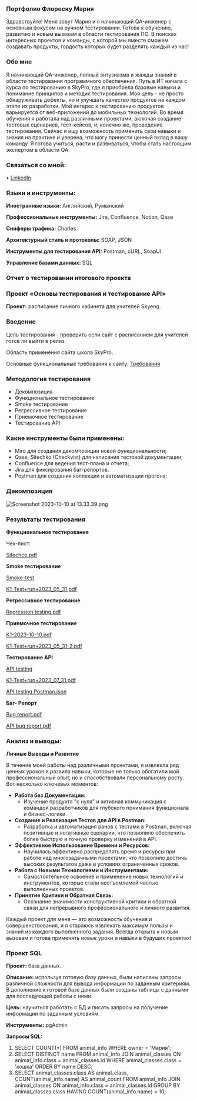 ### Портфолио Флореску Мария

Здравствуйте! Меня зовут Мария и я начинающий QA-инженер с основным фокусом на ручном тестировании. Готова к обучению, развитию и новым вызовам в области тестирования ПО. 
В поисках интересных проектов и команды, с которой мы вместе сможем создавать продукты, гордость которых будет разделять каждый из нас!

### Обо мне

Я начинающий QA-инженер, полный энтузиазма и жажды знаний в области тестирования программного обеспечения. Путь в ИТ начала с курса по тестированию в SkyPro,
где я приобрела базовые навыки и понимание принципов и методик тестирования. Моя цель - не просто обнаруживать дефекты, но и улучшать качество продуктов на каждом 
этапе их разработки. Мой интерес к тестированию продуктов варьируется от веб-приложений до мобильных технологий. Во время обучения я работала над различными проектами, 
включая создание тестовых сценариев, тест-кейсов, и, конечно же, проведение тестирования. Сейчас я ищу возможность применить свои навыки и знания на практике и уверена, 
что могу принести ценный вклад в вашу команду. Я готова учиться, расти и развиваться, чтобы стать настоящим экспертом в области QA.

### ****Связаться со мной:****

• [LinkedIn](https://www.linkedin.com/public-profile/settings?trk=d_flagship3_profile_self_view_public_profile)

### ****Языки и инструменты:****

**Иностранные языки:** Английский, Румынский

**Профессиональные инструменты:** Jira, Confluence, Notion, Qase

**Сниферы трафика:** Charles

**Архитектурный стиль и протоколы:** SOAP, JSON

**Инструменты для тестирования API:** Postman, cURL, SoapUI

**Управление базами данных:** SQL

### **Отчет о тестировании итогового проекта**

### **Проект «Основы тестирования и тестирование API»**

**Проект:** расписание личного кабинета для учителей Skyeng.

### Введение

Цель тестирования - проверить если сайт  с расписанием для учителей готов ли выйти в релиз.

Область применения сайта школа SkyPro.

Основные функциональные требования к сайту: [Требования](https://www.notion.so/6746e543d02c43879de0057cafe196b0?pvs=21)

### Методология тестирования

- Декомпозиция
- Функциональное тестирование
- Smoke тестирование
- Регрессивное тестирование
- Приемочное тестирование
- Тестирование API

### **Какие инструменты были применены:**

- Miro для создания декомпозиции новой функциональности;
- Qase, Sitechko (Checkvist) для написания тестовой документации;
- Confluence для ведения тест-плана и отчета;
- Jira для фиксирования баг-репортов.
- Postman для создания коллекции и автоматизации прогона;

### ****Декомпозиция****

![Screenshot 2023-10-10 at 13.33.39.png](https://prod-files-secure.s3.us-west-2.amazonaws.com/2b93d2ad-23f1-4fe2-b6ca-028fbd8653f2/950e6df0-c352-438d-9f90-134a4a48d83e/Screenshot_2023-10-10_at_13.33.39.png)

### Результаты тестирования

**Функциональное тестирование**

Чек-лист:

[Sitechco.pdf](https://prod-files-secure.s3.us-west-2.amazonaws.com/2b93d2ad-23f1-4fe2-b6ca-028fbd8653f2/d3cf38ee-9ee1-4251-bb81-e0838413f153/Sitechco.pdf)

****Smoke тестирование****

[Smoke-test](https://prod-files-secure.s3.us-west-2.amazonaws.com/2b93d2ad-23f1-4fe2-b6ca-028fbd8653f2/556637ff-bec0-43d9-9b5e-7453d17ed4b8/K1-2023-10-10-2.pdf)

[K1-Test+run+2023_05_31.pdf](https://prod-files-secure.s3.us-west-2.amazonaws.com/2b93d2ad-23f1-4fe2-b6ca-028fbd8653f2/c6c5a17b-5860-437e-a110-b587ed0e9fbd/K1-Testrun2023_05_31.pdf)

****Регрессивное тестирование****

[Regression testing.pdf](https://prod-files-secure.s3.us-west-2.amazonaws.com/2b93d2ad-23f1-4fe2-b6ca-028fbd8653f2/26fbbb69-dcab-4aa1-8dce-b18ff62655a5/Regression_testing.pdf)

****Приемочное тестирование****

[K1-2023-10-10.pdf](https://prod-files-secure.s3.us-west-2.amazonaws.com/2b93d2ad-23f1-4fe2-b6ca-028fbd8653f2/9739b971-6184-4ed5-98cd-3579be3fbeb0/K1-2023-10-10.pdf)

[K1-Test+run+2023_05_31-2.pdf](https://prod-files-secure.s3.us-west-2.amazonaws.com/2b93d2ad-23f1-4fe2-b6ca-028fbd8653f2/6eb0e5df-c0b3-4b29-ad4c-bb097d1c0822/K1-Testrun2023_05_31-2.pdf)

****Тестирование API****

[API testing](https://prod-files-secure.s3.us-west-2.amazonaws.com/2b93d2ad-23f1-4fe2-b6ca-028fbd8653f2/44f66a84-c325-45d1-815c-380d8adcc169/K1-2023-10-10-3.pdf)

[K1-Test+run+2023_07_31.pdf](https://prod-files-secure.s3.us-west-2.amazonaws.com/2b93d2ad-23f1-4fe2-b6ca-028fbd8653f2/adbd07d3-9d3e-45f2-9781-c99fa3042e5a/K1-Testrun2023_07_31.pdf)

[API testing Postman.json](https://prod-files-secure.s3.us-west-2.amazonaws.com/2b93d2ad-23f1-4fe2-b6ca-028fbd8653f2/4317b00c-5c64-4861-9eaf-53dadaee2492/API_testing_Postman.json)

****Баг- Репорт****

[Bug report.pdf](https://prod-files-secure.s3.us-west-2.amazonaws.com/2b93d2ad-23f1-4fe2-b6ca-028fbd8653f2/385ce2ab-3e59-4338-bfea-b2525772ba85/Bag_report.pdf)

[API bug report.pdf](https://prod-files-secure.s3.us-west-2.amazonaws.com/2b93d2ad-23f1-4fe2-b6ca-028fbd8653f2/b4d56d73-cfb8-43f2-aad2-8b36b94d6f32/API_bag_report.pdf)

### Анализ и выводы:

**Личные Выводы и Развитие**

В течение моей работы над различными проектами, я извлекла ряд ценных уроков и развила навыки, которые не только обогатили мой профессиональный опыт, но и способствовали персональному росту. Вот несколько ключевых моментов:

- **Работа без Документации:**
    - Изучение продукта "с нуля" и активная коммуникация с командой разработчиков для глубокого понимания функционала и бизнес-логики.
- **Создание и Реализация Тестов для API в Postman:**
    - Разработка и автоматизация ранов с тестами в Postman, включая позитивные и негативные сценарии, что позволило обеспечить более быструю и точную проверку изменений в API.
- **Эффективное Использование Времени и Ресурсов:**
    - Научилась эффективно распределять время и ресурсы при работе над многозадачными проектами, что позволило достичь высоких результатов даже в условиях ограниченных сроков.
- **Работа с Новыми Технологиями и Инструментами:**
    - Самостоятельное освоение и применение новых технологий и инструментов, которые стали неотъемлемой частью выполненных проектов.
- **Принятие Критики и Обратная Связь:**
    - Осознание значимости конструктивной критики и обратной связи для непрерывного профессионального и личного развития.

Каждый проект для меня — это возможность обучения и совершенствования, и я стараюсь извлекать максимум пользы и знаний из каждого выполненного задания. Всегда открыта к новым вызовам и готова применять новые уроки и навыки в будущих проектах!

### **Проект SQL**

**Проект:** база данных.

**Описание:** используя готовую базу данных, были написаны запросы различной сложности для вывода информации по заданным критериям. В дополнение к готовой базе данных были созданы таблицы с данными для последующей работы с ними.

**Цель:** научиться работать с БД и писать запросы на получение информации по заданным условиям.

**Инструменты:** pgAdmin

**Запросы SQL:**

1. SELECT COUNT(*)
FROM animal_info
WHERE owner = 'Мария';
2. SELECT DISTINCT name
FROM animal_info
JOIN animal_classes ON animal_info.class = animal_classes.id
WHERE animal_classes.class = 'кошка'
ORDER BY name DESC;
3. SELECT
animal_classes.class AS animal_class,
COUNT(animal_info.name) AS animal_count
FROM
animal_info
JOIN
animal_classes
ON
animal_info.class = animal_classes.id
GROUP BY
animal_classes.class
HAVING
COUNT(animal_info.name) > 10;

